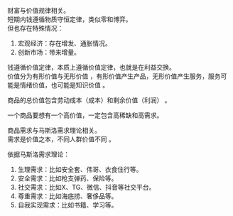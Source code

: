 财富与价值规律相关。  
短期内钱遵循物质守恒定律，类似零和博弈。  
但也存在特殊情况：  
1. 宏观经济：存在增发、通胀情况。  
2. 创新市场：带来增量。

钱遵循价值定律，本质上遵循价值定律，也就是在利益交换。  
价值分为有形价值与无形价值 ，有形价值产生产品，无形价值产生服务，服务可能是情绪价值，也可能是知识价值 。

商品的总价值包含劳动成本（成本）和剩余价值（利润） 。

一个商品要想有一个高价值，一定包含高稀缺和高需求。

商品需求与马斯洛需求理论相关。  
需求是价值之本，不同人群价值不同 。

依据马斯洛需求理论：  
1. 生理需求：比如安全套、伟哥、衣食住行等。  
2. 安全需求：比如枪支弹药、保险等。  
3. 社交需求：比如X、TG、微信、抖音等社交平台。 
4. 尊重需求：比如海底捞、奢侈品等。  
5. 自我实现需求：比如书籍、学习等。
